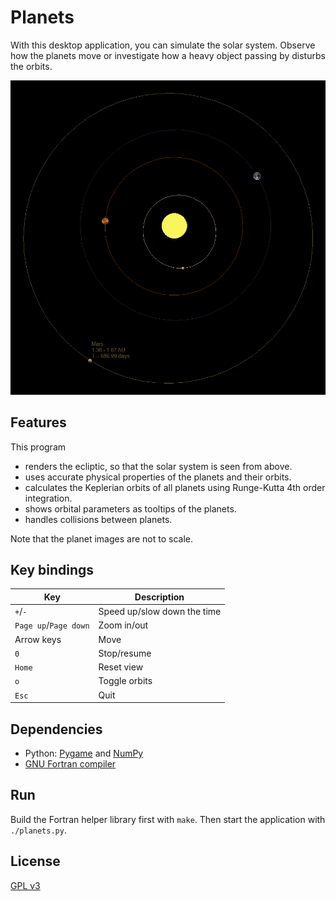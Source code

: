 # Planets

With this desktop application, you can simulate the solar system. Observe how the planets move or investigate how a heavy object passing by disturbs the orbits.

![Screenshot](/screenshot.png?raw=true)

## Features

This program
- renders the ecliptic, so that the solar system is seen from above.
- uses accurate physical properties of the planets and their orbits.
- calculates the Keplerian orbits of all planets using Runge-Kutta 4th order integration.
- shows orbital parameters as tooltips of the planets.
- handles collisions between planets.

Note that the planet images are not to scale.

## Key bindings

| Key | Description |
| --- | ----------- |
| `+`/`-` | Speed up/slow down the time |
| `Page up`/`Page down` | Zoom in/out |
| Arrow keys | Move |
| `0` | Stop/resume |
| `Home` | Reset view |
| `o` | Toggle orbits |
| `Esc` | Quit |

## Dependencies

- Python: [Pygame](https://www.pygame.org/) and [NumPy](https://numpy.org/)
- [GNU Fortran compiler](https://gcc.gnu.org/fortran/)

## Run

Build the Fortran helper library first with `make`. Then start the application with `./planets.py`.

## License

[GPL v3](https://www.gnu.org/licenses/gpl-3.0)
